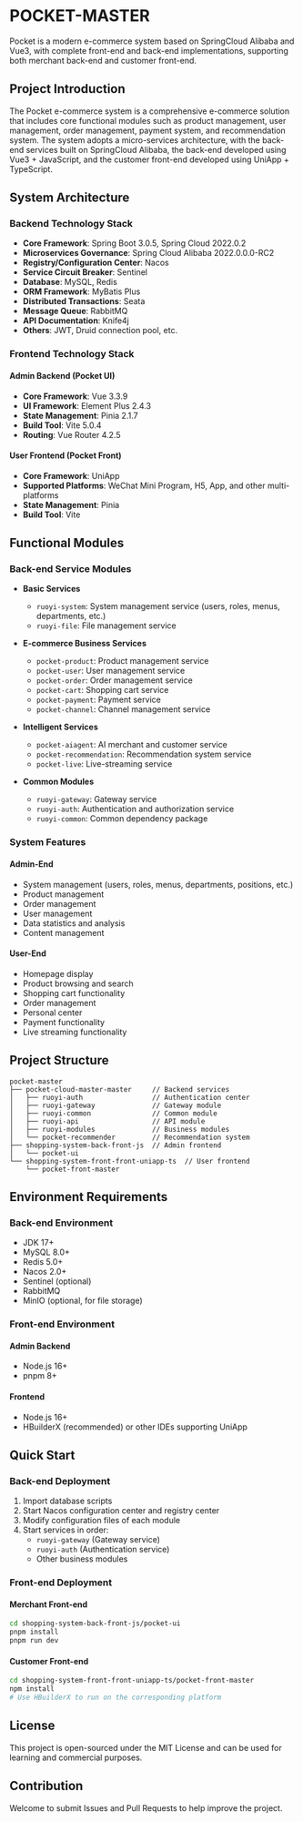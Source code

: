 # POCKET-MASTER

Pocket is a modern e-commerce system based on SpringCloud Alibaba and Vue3, with complete front-end and back-end implementations, supporting both merchant back-end and customer front-end.

## Project Introduction

The Pocket e-commerce system is a comprehensive e-commerce solution that includes core functional modules such as product management, user management, order management, payment system, and recommendation system. The system adopts a micro-services architecture, with the back-end services built on SpringCloud Alibaba, the back-end developed using Vue3 + JavaScript, and the customer front-end developed using UniApp + TypeScript.

## System Architecture

### Backend Technology Stack

- **Core Framework**: Spring Boot 3.0.5, Spring Cloud 2022.0.2
- **Microservices Governance**: Spring Cloud Alibaba 2022.0.0.0-RC2
- **Registry/Configuration Center**: Nacos
- **Service Circuit Breaker**: Sentinel
- **Database**: MySQL, Redis
- **ORM Framework**: MyBatis Plus
- **Distributed Transactions**: Seata
- **Message Queue**: RabbitMQ
- **API Documentation**: Knife4j
- **Others**: JWT, Druid connection pool, etc.

### Frontend Technology Stack

#### Admin Backend (Pocket UI)
- **Core Framework**: Vue 3.3.9
- **UI Framework**: Element Plus 2.4.3
- **State Management**: Pinia 2.1.7
- **Build Tool**: Vite 5.0.4
- **Routing**: Vue Router 4.2.5

#### User Frontend (Pocket Front)
- **Core Framework**: UniApp
- **Supported Platforms**: WeChat Mini Program, H5, App, and other multi-platforms
- **State Management**: Pinia
- **Build Tool**: Vite

## Functional Modules

### Back-end Service Modules

- **Basic Services**
  - `ruoyi-system`: System management service (users, roles, menus, departments, etc.)
  - `ruoyi-file`: File management service

- **E-commerce Business Services**
  - `pocket-product`: Product management service
  - `pocket-user`: User management service
  - `pocket-order`: Order management service
  - `pocket-cart`: Shopping cart service
  - `pocket-payment`: Payment service
  - `pocket-channel`: Channel management service

- **Intelligent Services**
  - `pocket-aiagent`: AI merchant and customer service
  - `pocket-recommendation`: Recommendation system service
  - `pocket-live`: Live-streaming service

- **Common Modules**
  - `ruoyi-gateway`: Gateway service
  - `ruoyi-auth`: Authentication and authorization service
  - `ruoyi-common`: Common dependency package

### System Features

#### Admin-End
- System management (users, roles, menus, departments, positions, etc.)
- Product management
- Order management
- User management
- Data statistics and analysis
- Content management

#### User-End
- Homepage display
- Product browsing and search
- Shopping cart functionality
- Order management
- Personal center
- Payment functionality
- Live streaming functionality

## Project Structure

```
pocket-master
├── pocket-cloud-master-master     // Backend services
│   ├── ruoyi-auth                 // Authentication center
│   ├── ruoyi-gateway              // Gateway module
│   ├── ruoyi-common               // Common module
│   ├── ruoyi-api                  // API module
│   ├── ruoyi-modules              // Business modules
│   └── pocket-recommender         // Recommendation system
├── shopping-system-back-front-js  // Admin frontend
│   └── pocket-ui
└── shopping-system-front-front-uniapp-ts  // User frontend
    └── pocket-front-master
```

## Environment Requirements

### Back-end Environment
- JDK 17+
- MySQL 8.0+
- Redis 5.0+
- Nacos 2.0+
- Sentinel (optional)
- RabbitMQ
- MinIO (optional, for file storage)

### Front-end Environment
#### Admin Backend
- Node.js 16+
- pnpm 8+

#### Frontend
- Node.js 16+
- HBuilderX (recommended) or other IDEs supporting UniApp

## Quick Start

### Back-end Deployment

1. Import database scripts
2. Start Nacos configuration center and registry center
3. Modify configuration files of each module
4. Start services in order:
   - `ruoyi-gateway` (Gateway service)
   - `ruoyi-auth` (Authentication service)
   - Other business modules

### Front-end Deployment

#### Merchant Front-end

```bash
cd shopping-system-back-front-js/pocket-ui
pnpm install
pnpm run dev
```

#### Customer Front-end

```bash
cd shopping-system-front-front-uniapp-ts/pocket-front-master
npm install
# Use HBuilderX to run on the corresponding platform
```

## License

This project is open-sourced under the MIT License and can be used for learning and commercial purposes.

## Contribution

Welcome to submit Issues and Pull Requests to help improve the project.